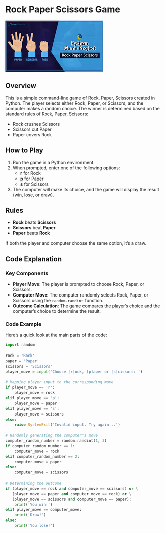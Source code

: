 # Rock Paper Scissors Game

![Tic Tac Toe Screenshot](images.jpeg)

## Overview
This is a simple command-line game of Rock, Paper, Scissors created in Python. The player selects either Rock, Paper, or Scissors, and the computer makes a random choice. The winner is determined based on the standard rules of Rock, Paper, Scissors:

- Rock crushes Scissors
- Scissors cut Paper
- Paper covers Rock

## How to Play
1. Run the game in a Python environment.
2. When prompted, enter one of the following options:
   - **r** for Rock
   - **p** for Paper
   - **s** for Scissors
3. The computer will make its choice, and the game will display the result (win, lose, or draw).

## Rules
- **Rock** beats **Scissors**
- **Scissors** beat **Paper**
- **Paper** beats **Rock**

If both the player and computer choose the same option, it’s a draw.

## Code Explanation

### Key Components
- **Player Move**: The player is prompted to choose Rock, Paper, or Scissors.
- **Computer Move**: The computer randomly selects Rock, Paper, or Scissors using the `random.randint` function.
- **Outcome Calculation**: The game compares the player’s choice and the computer’s choice to determine the result.

### Code Example
Here’s a quick look at the main parts of the code:

```python
import random

rock = 'Rock'
paper = 'Paper'
scissors = 'Scissors'
player_move = input('Choose [r]ock, [p]aper or [s]cissors: ')

# Mapping player input to the corresponding move
if player_move == 'r':
    player_move = rock
elif player_move == 'p':
    player_move = paper
elif player_move == 's':
    player_move = scissors
else:
    raise SystemExit('Invalid input. Try again...')

# Randomly generating the computer's move
computer_random_number = random.randint(1, 3)
if computer_random_number == 1:
    computer_move = rock
elif computer_random_number == 2:
    computer_move = paper
else:
    computer_move = scissors

# Determining the outcome
if (player_move == rock and computer_move == scissors) or \
   (player_move == paper and computer_move == rock) or \
   (player_move == scissors and computer_move == paper):
    print('You win!')
elif player_move == computer_move:
    print('Draw!')
else:
    print('You lose!')
